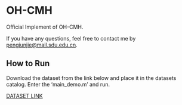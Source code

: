 # OH-CMH
Official Implement of OH-CMH.

If you have any questions, feel free to contact me by pengjunjie@mail.sdu.edu.cn.

## How to Run
Download the dataset from the link below and place it in the datasets catalog.
Enter the ‘main_demo.m’ and run.

[DATASET LINK](https://drive.google.com/drive/folders/1kJGED5n_zXgMZ430x0y89t8X9pfoQHpW?usp=drive_link)
